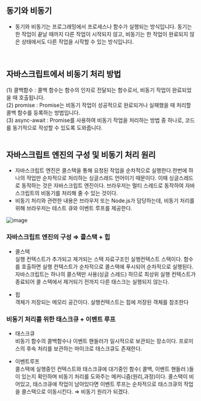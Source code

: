 ## 동기와 비동기

- 동기와 비동기는 프로그래밍에서 프로세스나 함수가 실행되는 방식입니다. 
동기는 한 작업이 끝날 때까지 다른 작업이 시작되지 않고, 비동기는 한 작업이 완료되지 않은 상태에서도 다른 작업을 시작할 수 있는 방식입니다.
<br>

## 자바스크립트에서 비동기 처리 방법 
(1) 콜백함수 : 콜백 함수는 함수의 인자로 전달되는 함수로서, 비동기 작업이 완료되었을 때 호출됩니다.<br>
(2) promise : Promise는 비동기 작업이 성공적으로 완료되거나 실패했을 때 처리할 콜백 함수를 등록하는 방법입니다.<br>
(3) async-await : Promise를 사용하여 비동기 작업을 처리하는 방법 중 하나로, 코드를 동기적으로 작성할 수 있도록 도와줍니다.<br>
<br>

## 자바스크립트 엔진의 구성 및 비동기 처리 원리
- 자바스크립트 엔진은 콜스택을 통해 요청된 작업을 순차적으로 실행한다.한번에 하나의 작업만 순차적으로 처리하는 싱글스레드 언어이기 때문이다. 이때 싱글스레드로 동작하는 것은 자바스크립트 엔진이다. 브라우저는 멀티 스레드로 동작하여 자바스크립트의 비동기를 처리해 줄 수 있는 것이다.
- 비동기 처리와 관련한 내용은 브라우저 또는 Node.js가 담당하는데, 비동기 처리를 위해 브라우저는 테스트 큐와 이벤트 루프를 제공한다.

![image](https://github.com/thdud2262/DeepDive_study/assets/85012454/eba2d6b5-2a2f-4090-8ba6-4f4c629cce11)

### 자바스크립트 엔진의 구성 ⇒ 콜스택 + 힙

- 콜스택<br>
    실행 컨텍스트가 추가되고 제거되는 스택 자료구조인 실행컨텍스트 스택이다. 함수를 호출하면 실행 컨텍스트가 순차적으로 콜스택에 푸시되어 순차적으로 실행된다. 자바스크립트는 하나의 콜스택만 사용(싱글 스레드) 하므로 최상위 실행 컨텍스트가 종료되어 콜 스택에서 제거되기 전까지 다른 태스크는 실행되지 않는다.
    
- 힙 <br>
객체가 저장되는 메모리 공간이다. 실행컨텍스트는 힙에 저장된 객체를 참조한다

### 비동기 처리를 위한 태스크큐 + 이벤트 루프

- 태스크큐<br>
    비동기 함수의 콜백함수나 이벤트 핸들러가 일시적으로 보관되는 장소이다. 
    프로미스의 후속 처리를 보관하는 마이크로 태스크큐도 존재한다.
    
- 이벤트루프<br>
    콜스택에 실행중인 컨텍스트와 태스크큐에 대기중인 함수( 콜백, 이벤트 핸들러 )들이 있는지 확인하며 비동기 처리를 도와주는 메커니즘(원리,과정)이다. 콜스택이 비어있고, 태스크큐에 작업이 남아있다면 이벤트 루프는 순차적으로 태스크큐의 작업을 콜스택으로 이동시킨다. ⇒ 비동기 원리가 되겠다.
